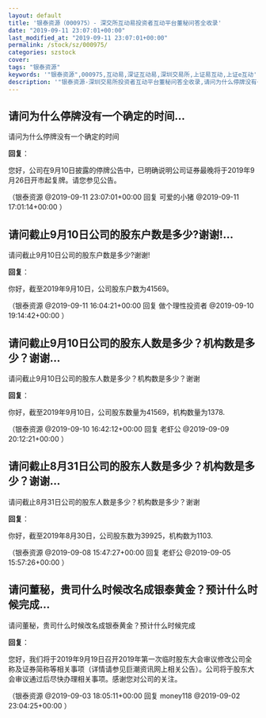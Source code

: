 ```yaml
---
layout: default
title: '银泰资源（000975）- 深交所互动易投资者互动平台董秘问答全收录'
date: "2019-09-11 23:07:01+00:00"
last_modified_at: "2019-09-11 23:07:01+00:00"
permalink: /stock/sz/000975/
categories: szstock
cover: 
tags: "银泰资源"
keywords: '"银泰资源",000975,互动易,深证互动易,深圳交易所,上证易互动,上证e互动'
description: '"银泰资源-深圳交易所投资者互动平台董秘问答全收录,请问为什么停牌没有一个确定的时间"'
---
```


## 请问为什么停牌没有一个确定的时间...

请问为什么停牌没有一个确定的时间

**回复**：

您好，公司在9月10日披露的停牌公告中，已明确说明公司证券最晚将于2019年9月26日开市起复牌。请您参见公告。 

（银泰资源  @2019-09-11 23:07:01+00:00 回复 可爱的小猪  @2019-09-11 17:01:14+00:00 ）

## 请问截止9月10日公司的股东户数是多少?谢谢!...

请问截止9月10日公司的股东户数是多少?谢谢!

**回复**：

你好，截至2019年9月10日，公司股东户数为41569。 

（银泰资源  @2019-09-11 16:04:21+00:00 回复 做个理性投资者  @2019-09-10 19:14:42+00:00 ）

## 请问截止9月10日公司的股东人数是多少？机构数是多少？谢谢...

请问截止9月10日公司的股东人数是多少？机构数是多少？谢谢

**回复**：

你好，截至2019年9月10日，公司股东数量为41569，机构数量为1378. 

（银泰资源  @2019-09-10 16:42:12+00:00 回复 老虾公  @2019-09-09 20:12:21+00:00 ）

## 请问截止8月31日公司的股东人数是多少？机构数是多少？谢谢...

请问截止8月31日公司的股东人数是多少？机构数是多少？谢谢

**回复**：

你好，截至2019年8月30日，公司股东数为39925，机构数为1103. 

（银泰资源  @2019-09-08 15:47:27+00:00 回复 老虾公  @2019-09-05 15:57:26+00:00 ）

## 请问董秘，贵司什么时候改名成银泰黄金？预计什么时候完成...

请问董秘，贵司什么时候改名成银泰黄金？预计什么时候完成

**回复**：

您好，我们将于2019年9月19日召开2019年第一次临时股东大会审议修改公司全称及证券简称等相关事项（详情请参见巨潮资讯网上相关公告）。公司将于股东大会审议通过后尽快办理相关事项。感谢您对公司的关注。 

（银泰资源  @2019-09-03 18:05:11+00:00 回复 money118  @2019-09-02 23:04:25+00:00 ）

